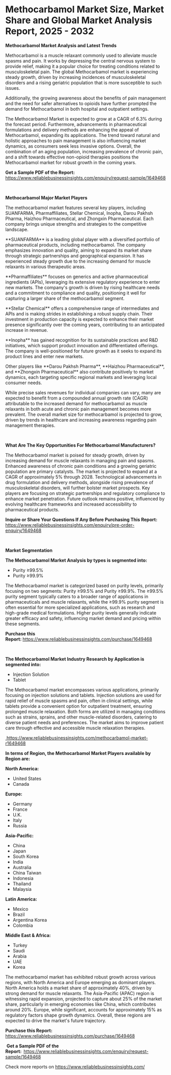 <p><h1>Methocarbamol Market Size, Market Share and Global Market Analysis Report, 2025 - 2032</h1></p><p><strong>Methocarbamol Market Analysis and Latest Trends</strong></p>
<p><p>Methocarbamol is a muscle relaxant commonly used to alleviate muscle spasms and pain. It works by depressing the central nervous system to provide relief, making it a popular choice for treating conditions related to musculoskeletal pain. The global Methocarbamol market is experiencing steady growth, driven by increasing incidences of musculoskeletal disorders and a rising geriatric population that is more susceptible to such issues. </p><p>Additionally, the growing awareness about the benefits of pain management and the need for safer alternatives to opioids have further prompted the demand for Methocarbamol in both hospital and outpatient settings. </p><p>The Methocarbamol Market is expected to grow at a CAGR of 6.3% during the forecast period. Furthermore, advancements in pharmaceutical formulations and delivery methods are enhancing the appeal of Methocarbamol, expanding its applications. The trend toward natural and holistic approaches to pain management is also influencing market dynamics, as consumers seek less invasive options. Overall, the combination of an aging population, increasing prevalence of chronic pain, and a shift towards effective non-opioid therapies positions the Methocarbamol market for robust growth in the coming years.</p></p>
<p><strong>Get a Sample PDF of the Report:&nbsp;</strong> <a href="https://www.reliablebusinessinsights.com/enquiry/request-sample/1649468?utm_campaign=2032&utm_medium=2&utm_source=Github&utm_content=ia&utm_term=06022025&utm_id=methocarbamol">https://www.reliablebusinessinsights.com/enquiry/request-sample/1649468</a></p>
<p>&nbsp;</p>
<p><strong>Methocarbamol Major Market Players</strong></p>
<p><p>The methocarbamol market features several key players, including SUANFARMA, Pharmaffiliates, Stellar Chemical, Inopha, Darou Pakhsh Pharma, Haizhou Pharmaceutical, and Zhongxin Pharmaceutical. Each company brings unique strengths and strategies to the competitive landscape.</p><p>**SUANFARMA** is a leading global player with a diversified portfolio of pharmaceutical products, including methocarbamol. The company emphasizes innovation and quality, aiming to expand its market share through strategic partnerships and geographical expansion. It has experienced steady growth due to the increasing demand for muscle relaxants in various therapeutic areas.</p><p>**Pharmaffiliates** focuses on generics and active pharmaceutical ingredients (APIs), leveraging its extensive regulatory experience to enter new markets. The company's growth is driven by rising healthcare needs and a commitment to compliance and quality, positioning it well for capturing a larger share of the methocarbamol segment.</p><p>**Stellar Chemical** offers a comprehensive range of intermediates and APIs and is making strides in establishing a robust supply chain. Their investment in production capacity is expected to enhance their market presence significantly over the coming years, contributing to an anticipated increase in revenue.</p><p>**Inopha** has gained recognition for its sustainable practices and R&D initiatives, which support product innovation and differentiated offerings. The company is well-positioned for future growth as it seeks to expand its product lines and enter new markets.</p><p>Other players like **Darou Pakhsh Pharma**, **Haizhou Pharmaceutical**, and **Zhongxin Pharmaceutical** also contribute positively to market dynamics, each targeting specific regional markets and leveraging local consumer needs.</p><p>While precise sales revenues for individual companies can vary, many are expected to benefit from a compounded annual growth rate (CAGR) attributable to the increased demand for methocarbamol as muscle relaxants in both acute and chronic pain management becomes more prevalent. The overall market size for methocarbamol is projected to grow, driven by trends in healthcare and increasing awareness regarding pain management therapies.</p></p>
<p>&nbsp;</p>
<p><strong>What Are The Key Opportunities For Methocarbamol Manufacturers?</strong></p>
<p><p>The Methocarbamol market is poised for steady growth, driven by increasing demand for muscle relaxants in managing pain and spasms. Enhanced awareness of chronic pain conditions and a growing geriatric population are primary catalysts. The market is projected to expand at a CAGR of approximately 5% through 2028. Technological advancements in drug formulation and delivery methods, alongside rising prevalence of musculoskeletal disorders, will further bolster market prospects. Key players are focusing on strategic partnerships and regulatory compliance to enhance market penetration. Future outlook remains positive, influenced by evolving healthcare frameworks and increased accessibility to pharmaceutical products.</p></p>
<p><strong>Inquire or Share Your Questions If Any Before Purchasing This Report:</strong> <a href="https://www.reliablebusinessinsights.com/enquiry/pre-order-enquiry/1649468?utm_campaign=2032&utm_medium=2&utm_source=Github&utm_content=ia&utm_term=06022025&utm_id=methocarbamol">https://www.reliablebusinessinsights.com/enquiry/pre-order-enquiry/1649468</a></p>
<p>&nbsp;</p>
<p><strong>Market Segmentation</strong></p>
<p><strong>The Methocarbamol Market Analysis by types is segmented into:</strong></p>
<p><ul><li>Purity ≥99.5%</li><li>Purity ≥99.9%</li></ul></p>
<p><p>The Methocarbamol market is categorized based on purity levels, primarily focusing on two segments: Purity ≥99.5% and Purity ≥99.9%. The ≥99.5% purity segment typically caters to a broader range of applications in pharmaceuticals and muscle relaxants, while the ≥99.9% purity segment is often essential for more specialized applications, such as research and high-grade medical formulations. Higher purity levels generally indicate greater efficacy and safety, influencing market demand and pricing within these segments.</p></p>
<p><strong>Purchase this Report:&nbsp;</strong><a href="https://www.reliablebusinessinsights.com/purchase/1649468?utm_campaign=2032&utm_medium=2&utm_source=Github&utm_content=ia&utm_term=06022025&utm_id=methocarbamol">https://www.reliablebusinessinsights.com/purchase/1649468</a></p>
<p>&nbsp;</p>
<p><strong>The Methocarbamol Market Industry Research by Application is segmented into:</strong></p>
<p><ul><li>Injection Solution</li><li>Tablet</li></ul></p>
<p><p>The Methocarbamol market encompasses various applications, primarily focusing on injection solutions and tablets. Injection solutions are used for rapid relief of muscle spasms and pain, often in clinical settings, while tablets provide a convenient option for outpatient treatment, ensuring prolonged muscle relaxation. Both forms are utilized in managing conditions such as strains, sprains, and other muscle-related disorders, catering to diverse patient needs and preferences. The market aims to improve patient care through effective and accessible muscle relaxation therapies.</p></p>
<p><a href="https://www.reliablebusinessinsights.com/methocarbamol-market-r1649468?utm_campaign=2032&utm_medium=2&utm_source=Github&utm_content=ia&utm_term=06022025&utm_id=methocarbamol">&nbsp;https://www.reliablebusinessinsights.com/methocarbamol-market-r1649468</a></p>
<p><strong>In terms of Region, the Methocarbamol Market Players available by Region are:</strong></p>
<p>
    <p> <strong> North America: </strong>
        <ul>
            <li>United States</li>
            <li>Canada</li>
        </ul>
        </p> 
    <p> <strong> Europe: </strong>
        <ul>
            <li>Germany</li>
            <li>France</li>
            <li>U.K.</li>
            <li>Italy</li>
            <li>Russia</li>
        </ul>
        </p> 
    <p> <strong> Asia-Pacific: </strong>
        <ul>
            <li>China</li>
            <li>Japan</li>
            <li>South Korea</li>
            <li>India</li>
            <li>Australia</li>
            <li>China Taiwan</li>
            <li>Indonesia</li>
            <li>Thailand</li>
            <li>Malaysia</li>
        </ul>
        </p> 
    <p> <strong> Latin America: </strong>
        <ul>
            <li>Mexico</li>
            <li>Brazil</li>
            <li>Argentina Korea</li>
            <li>Colombia</li>
        </ul>
        </p> 
    <p> <strong> Middle East & Africa: </strong>
        <ul>
            <li>Turkey</li>
            <li>Saudi</li>
            <li>Arabia</li>
            <li>UAE</li>
            <li>Korea</li>
        </ul>
    </p>
    </p>
<p><p>The methocarbamol market has exhibited robust growth across various regions, with North America and Europe emerging as dominant players. North America holds a market share of approximately 40%, driven by strong demand for muscle relaxants. The Asia-Pacific (APAC) region is witnessing rapid expansion, projected to capture about 25% of the market share, particularly in emerging economies like China, which contributes around 20%. Europe, while significant, accounts for approximately 15% as regulatory factors shape growth dynamics. Overall, these regions are expected to drive the market's future trajectory.</p></p>
<p><strong>Purchase this Report: </strong><a href="https://www.reliablebusinessinsights.com/purchase/1649468?utm_campaign=2032&utm_medium=2&utm_source=Github&utm_content=ia&utm_term=06022025&utm_id=methocarbamol">https://www.reliablebusinessinsights.com/purchase/1649468</a></p>
<p>&nbsp;<strong>Get a Sample PDF of the Report:&nbsp;&nbsp;</strong><a href="https://www.reliablebusinessinsights.com/enquiry/request-sample/1649468?utm_campaign=2032&utm_medium=2&utm_source=Github&utm_content=ia&utm_term=06022025&utm_id=methocarbamol">https://www.reliablebusinessinsights.com/enquiry/request-sample/1649468</a></p>
<p><strong></strong></p>
<p>Check more reports on <a href="https://www.reliablebusinessinsights.com/?utm_campaign=2032&utm_medium=2&utm_source=Github&utm_content=ia&utm_term=06022025&utm_id=methocarbamol">https://www.reliablebusinessinsights.com/</a></p>
